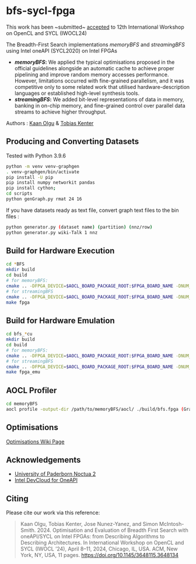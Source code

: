 # bfs-sycl-fpga
This work has been ~submitted~ [accepted](https://www.iwocl.org/iwocl-2024/program/#conf-wed) to 12th International Workshop on OpenCL and SYCL (IWOCL24)

The Breadth-First Search implementations _memoryBFS_ and _streamingBFS_ using Intel oneAPI (SYCL2020) on Intel FPGAs
* **_memoryBFS_:** We applied the typical optimisations proposed in the official guidelines alongside an automatic cache to achieve proper pipelining and improve random memory accesses performance. However, limitations occurred with fine-grained parallelism, and it was competitive only to some related work that utilised hardware-description languages or established high-level synthesis tools.
* **_streamingBFS_:** We added bit-level representations of data in memory, banking in on-chip memory, and fine-grained control over parallel data streams to achieve higher throughput.

Authors : [Kaan Olgu](https://research-information.bris.ac.uk/en/persons/kaan-olgu-2) & [Tobias Kenter](https://www.uni-paderborn.de/en/person/3145)


## Producing and Converting Datasets
Tested with Python 3.9.6
```bash
python -m venv venv-graphgen
. venv-graphgen/bin/activate
pip install -U pip
pip install numpy networkit pandas
pip install cython;
cd scripts
python genGraph.py rmat 24 16
```
If you have datasets ready as text file, convert graph text files to the bin files : 
```bash
python generator.py (dataset name) (partition) (nnz/row)
python generator.py wiki-Talk 1 nnz
```

## Build for Hardware Execution
```bash
cd *BFS
mkdir build
cd build
# for memoryBFS:
cmake .. -DFPGA_DEVICE=$AOCL_BOARD_PACKAGE_ROOT:$FPGA_BOARD_NAME -DNUM_COMPUTE_UNITS=4 
# for streamingBFS
cmake .. -DFPGA_DEVICE=$AOCL_BOARD_PACKAGE_ROOT:$FPGA_BOARD_NAME -DNUM_COMPUTE_UNITS=4 -DK_MEMORY_CACHE=131072
make fpga
```

## Build for Hardware Emulation
```bash
cd bfs_*cu
mkdir build
cd build
# for memoryBFS:
cmake .. -DFPGA_DEVICE=$AOCL_BOARD_PACKAGE_ROOT:$FPGA_BOARD_NAME -DNUM_COMPUTE_UNITS=4 
# for streamingBFS
cmake .. -DFPGA_DEVICE=$AOCL_BOARD_PACKAGE_ROOT:$FPGA_BOARD_NAME -DNUM_COMPUTE_UNITS=4 -DK_MEMORY_CACHE=131072
make fpga_emu
```

## AOCL Profiler
```bash
cd memoryBFS
aocl profile -output-dir /path/to/memoryBFS/aocl/ ./build/bfs.fpga (GraphName)  (Partition) (RootNode)
```

## Optimisations
[Optimisations Wiki Page](https://github.com/kaanolgu/bfs-sycl-fpga/wiki/Optimisation-Guide)


## Acknowledgements
* [University of Paderborn Noctua 2](https://pc2.uni-paderborn.de/hpc-services/available-systems/noctua2)
* [Intel DevCloud for OneAPI](https://devcloud.intel.com/oneapi/)


## Citing
Please cite our work via this reference:
> Kaan Olgu, Tobias Kenter, Jose Nunez-Yanez, and Simon McIntosh-Smith. 2024. Optimisation and Evaluation of Breadth First Search with oneAPI/SYCL on Intel FPGAs: from Describing Algorithms to Describing Architectures. In International Workshop on OpenCL and SYCL (IWOCL ’24), April 8–11, 2024, Chicago, IL, USA. ACM, New York, NY, USA, 11 pages. https://doi.org/10.1145/3648115.3648134
